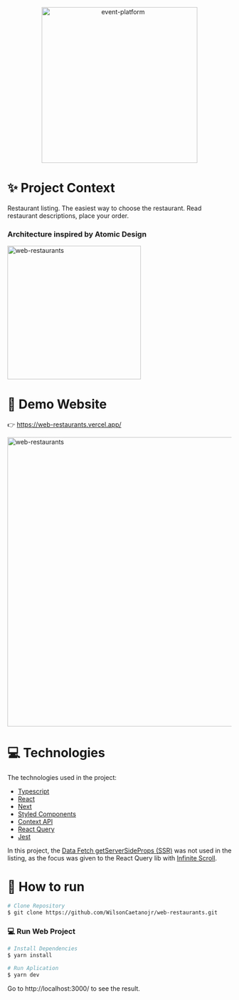 <p align="center">
   <img src="https://i.imgur.com/aufn1QW.png" alt="event-platform" width="350"/>
</p>

# :sparkles: Project Context

Restaurant listing. The easiest way to choose the restaurant. Read restaurant descriptions, place your order.

### Architecture inspired by Atomic Design

<img src="https://i.imgur.com/Gslhd3J.png.png" alt="web-restaurants" width="300"/>

# 👀 Demo Website
👉 https://web-restaurants.vercel.app/

 <img src="https://i.imgur.com/cKMFBeE.png" alt="web-restaurants" width="650"/>

# :computer: Technologies
The technologies used in the project:

* [Typescript](https://www.typescriptlang.org/)      
* [React](https://reactjs.org/)      
* [Next](https://nextjs.org/)      
* [Styled Components](https://styled-components.com/)      
* [Context API](https://pt-br.reactjs.org/docs/context.html)      
* [React Query](https://react-query-v3.tanstack.com/overview)      
* [Jest](https://jestjs.io/)      

In this project, the [Data Fetch getServerSideProps (SSR)](https://nextjs.org/docs/basic-features/data-fetching/get-server-side-props) was not used in the listing, as the focus was given to the React Query lib with [Infinite Scroll](https://react-query-v3.tanstack.com/reference/useInfiniteQuery#_top).

# :construction_worker: How to run
```bash
# Clone Repository
$ git clone https://github.com/WilsonCaetanojr/web-restaurants.git
```

### 💻 Run Web Project

```bash
# Install Dependencies
$ yarn install

# Run Aplication
$ yarn dev
```
Go to http://localhost:3000/ to see the result.
